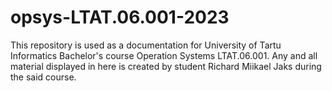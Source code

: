 # opsys-LTAT.06.001-2023

This repository is used as a documentation for University of Tartu Informatics Bachelor's course Operation Systems LTAT.06.001. Any and all material displayed in here is created by student Richard Miikael Jaks during the said course.
